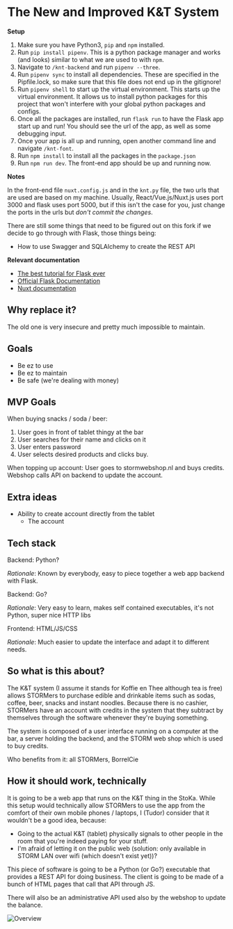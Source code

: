 # The New and Improved K&T System

**Setup**
1. Make sure you have Python3, ``pip`` and ``npm`` installed.
2. Run ``pip install pipenv``. This is a python package manager and works (and looks) similar to what we are used to with ``npm``.
3. Navigate to ``/knt-backend`` and run ``pipenv --three``.
4. Run ``pipenv sync`` to install all dependencies. These are specified in the Pipfile.lock, so make sure that this file does not end up in the gitignore! 
5. Run ``pipenv shell`` to start up the virtual environment. This starts up the virtual environment. It allows us to install python packages for this project that won't interfere with your global python packages and configs.
6. Once all the packages are installed, run ``flask run`` to have the Flask app start up and run! You should see the url of the app, as well as some debugging input.
7. Once your app is all up and running, open another command line and navigate ``/knt-font``. 
8. Run ``npm install`` to install all the packages in the ``package.json``
9. Run ``npm run dev``. The front-end app should be up and running now.

**Notes**

In the front-end file ``nuxt.config.js`` and in the ``knt.py`` file, the two urls that are used are based on my machine. Usually, React/Vue.js/Nuxt.js uses port 3000 and flask uses port 5000, but if this isn't the case for you, just change the ports in the urls but _don't commit the changes_. 

There are still some things that need to be figured out on this fork if we decide to go through with Flask, those things being:
- How to use Swagger and SQLAlchemy to create the REST API

**Relevant documentation**
- [The best tutorial for Flask ever](https://blog.miguelgrinberg.com/post/the-flask-mega-tutorial-part-i-hello-world)
- [Official Flask Documentation](https://flask.palletsprojects.com/en/2.0.x/quickstart/)
- [Nuxt documentation](https://nuxtjs.org/)

## Why replace it?

The old one is very insecure and pretty much impossible to maintain.

## Goals

* Be ez to use
* Be ez to maintain
* Be safe (we're dealing with money)

## MVP Goals

When buying snacks / soda / beer:

1. User goes in front of tablet thingy at the bar
2. User searches for their name and clicks on it
3. User enters password
4. User selects desired products and clicks buy.

When topping up account: User goes to stormwebshop.nl and buys credits.
Webshop calls API on backend to update the account.

## Extra ideas

* Ability to create account directly from the tablet
	* The account

## Tech stack

Backend: Python?

*Rationale*: Known by everybody, easy to piece together a web app backend with Flask.

Backend: Go?

*Rationale*: Very easy to learn, makes self contained executables, it's not Python, super nice HTTP libs

Frontend: HTML/JS/CSS

*Rationale*: Much easier to update the interface and adapt it to different needs.

## So what is this about?

The K&T system (I assume it stands for Koffie en Thee although tea is free) allows STORMers to purchase
edible and drinkable items such as sodas, coffee, beer, snacks and instant noodles. Because there is no cashier,
STORMers have an account with credits in the system that they subtract by themselves through the software
whenever they're buying something.

The system is composed of a user interface running on a computer at the bar, a server holding the backend, and
the STORM web shop which is used to buy credits.

Who benefits from it: all STORMers, BorrelCie

## How it should work, technically

It is going to be a web app that runs on the K&T thing in the StoKa. While this setup would technically allow
STORMers to use the app from the comfort of their own mobile phones / laptops, I (Tudor) consider that it
wouldn't be a good idea, because:

* Going to the actual K&T (tablet) physically signals to other people in the room that you're indeed paying for your stuff.
* I'm afraid of letting it on the public web (solution: only available in STORM LAN over wifi (which doesn't exist yet))?

This piece of software is going to be a Python (or Go?) executable that provides a REST API for doing business.
The client is going to be made of a bunch of HTML pages that call that API through JS.

There will also be an administrative API used also by the webshop to update the balance.

![Overview](./docs/overview.svg)

